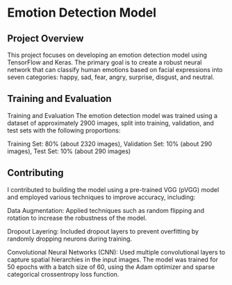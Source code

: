 # Emotion Detection Model


## Project Overview

This project focuses on developing an emotion detection model using TensorFlow and Keras. The primary goal is to create a robust neural network that can classify human emotions based on facial expressions into seven categories: happy, sad, fear, angry, surprise, disgust, and neutral.


## Training and Evaluation

Training and Evaluation
The emotion detection model was trained using a dataset of approximately 2900 images, split into training, validation, and test sets with the following proportions:

Training Set: 80% (about 2320 images),
Validation Set: 10% (about 290 images),
Test Set: 10% (about 290 images)


## Contributing

I contributed to building the model using a pre-trained VGG (pVGG) model and employed various techniques to improve accuracy, including:

Data Augmentation: Applied techniques such as random flipping and rotation to increase the robustness of the model.

Dropout Layering: Included dropout layers to prevent overfitting by randomly dropping neurons during training.

Convolutional Neural Networks (CNN): Used multiple convolutional layers to capture spatial hierarchies in the input images.
The model was trained for 50 epochs with a batch size of 60, using the Adam optimizer and sparse categorical crossentropy loss function.
